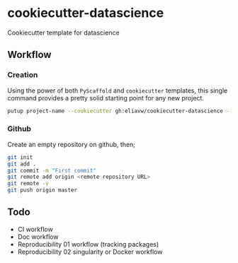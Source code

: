 # cookiecutter-datascience

Cookiecutter template for datascience

## Workflow

### Creation

Using the power of both `PyScaffold` and `cookiecutter` templates, this single command provides a pretty solid starting point for any new project.

```bash
putup project-name --cookiecutter gh:eliavw/cookiecutter-datascience --markdown
```

### Github

Create an empty repository on github, then;

```bash
git init
git add .
git commit -m "First commit"
git remote add origin <remote repository URL>
git remote -v
git push origin master
```

## Todo

- CI workflow
- Doc workflow
- Reproducibility 01 workflow (tracking packages)
- Reproducibility 02 singularity or Docker workflow 
